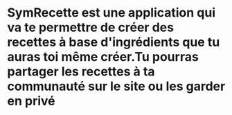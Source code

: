 # SymRecette est une application qui va te permettre de créer des recettes à base d'ingrédients que tu auras toi même créer.Tu pourras partager les recettes à ta communauté sur le site ou les garder en privé 
